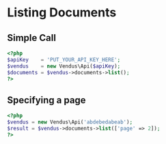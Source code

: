 # Listing Documents

## Simple Call

```php
<?php
$apiKey    = 'PUT_YOUR_API_KEY_HERE';
$vendus    = new Vendus\Api($apiKey);
$documents = $vendus->documents->list();
?>
```

## Specifying a page

```php
<?php
$vendus = new Vendus\Api('abdebedabeab');
$result = $vendus->documents->list(['page' => 2]);
?>
```